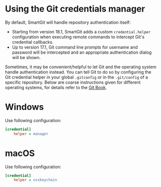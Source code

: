 # Using the Git credentials manager

By default, SmartGit will handle repository authentication itself:

-   Starting from version 18.1, SmartGit adds a custom `credential.helper` configuration when executing remote commands to intercept Git's credential callbacks.
-   Up to version 17.1, Git command line prompts for username and password will be intercepted and an appropriate authentication dialog will be shown.

Sometimes, it may be convenient/helpful to let Git and the operating system handle authentication instead.
You can tell Git to do so by configuring the Git credential helper in your global `.gitconfig` or in the `.git/config` of a specific repository.
Below are coarse instructions given for different operating systems, for details refer to the [Git Book](https://git-scm.com/book/en/v2/Git-Tools-Credential-Storage).

# Windows

Use following configuration:

``` ini
[credential]
    helper = manager
```

# macOS

Use following configuration:

``` ini
[credential]
    helper = osxkeychain
```
